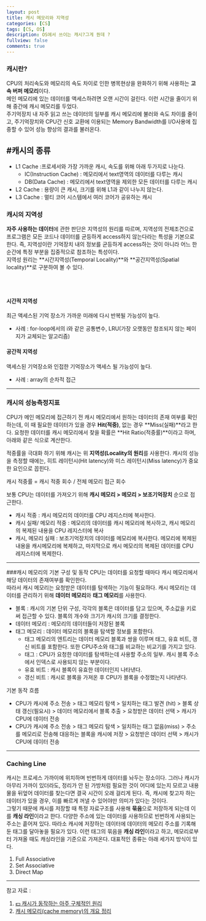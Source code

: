 ```yaml
---
layout: post
title: 캐시 메모리와 지역성
categories: [CS]
tags: [CS, OS]
description: OS에서 쓰이는 캐시?그게 뭔데 ?
fullview: false
comments: true
---
```


### 캐시란? 
CPU의 처리속도와 메모리의 속도 차이로 인한 병목현상을 완화하기 위해 사용하는 **고속 버퍼 메모리**이다.  
메인 메모리에 있는 데이터를 액세스하려면 오랜 시간이 걸린다. 이런 시간을 줄이기 위해 중간에 캐시 메모리를 두었다.  
주기억장치 내 자주 읽고 쓰는 데이터의 일부를 캐시 메모리에 불러와 속도 차이를 줄이고, 주기억장치와 CPU간 신호 교환에 이용되는 Memory Bandwidth를 I/O사용에 집중할 수 있어 성능 향상의 결과를 불러온다. 

## #캐시의 종류

* L1 Cache :프로세서와 가장 가까운 캐시, 속도를 위해 아래 두가지로 나눈다. 
	* IC(Instruction Cache) : 메모리에서 text영역의 데이터를 다루는 캐시
	* DB(Data Cache) : 메모리에서 text영역을 제외한 모든 데이터를 다루는 캐시 
* L2 Cache : 용량이 큰 캐시, 크기를 위해 L1과 같이 나누지 않는다. 
* L3 Cache : 멀티 코어 시스템에서 여러 코어가 공유하는 캐시 


### 캐시의 지역성 

**자주 사용하는 데이터**에 관한 판단은 지역성의 원리를 따르며, 지역성의 전제조건으로 프로그램은 모든 코드나 데이터를 균등하게 access하지 않는다라는 특성을 기본으로 한다. 즉, 지역성이란 기억장치 내의 정보를 균등하게 access하는 것이 아니라 어느 한 순간에 특정 부분을 집중적으로 참조하는 특성이다.   
   지역성 원리는 **시간지역성(Temporal Locality)**와 **공간지역성(Spatial locality)**로 구분하여 볼 수 있다. 


<br/>
<br/>

#### 시간적 지역성
최근 액세스된 기억 장소가 가까운 미래에 다시 반복될 가능성이 높다.

* 사례 : for-loop에서의 i와 같은 공통변수, LRU(가장 오랫동안 참조되지 않는 페이지가 교체되는 알고리즘)

#### 공간적 지역성
액세스된 기억장소와 인접한 기억장소가 액세스 될 가능성이 높다.

* 사례 : array의 순차적 접근

***
### 캐시의 성능측정지표
CPU가 메인 메모리에 접근하기 전 캐시 메모리에서 원하는 데이터의 존재 여부를 확인하는데, 이 때 필요한 데이터가 있을 경우 **Hit(적중)**, 없는 경우 **Miss(실패)**라고 한다. 요청한 데이터를 캐시 메모리에서 찾을 확률은 **Hit Ratio(적중률)**이라고 하며, 아래와 같은 식으로 계산한다. 


적중률을 극대화 하기 위해 캐시는 위 **지역성(Locality의 원리**를 사용한다. 
캐시의 성능을 측정할 때에는, 히트 레이턴시(Hit latency)와 미스 레이턴시(Miss latency)가 중요한 요인으로 꼽힌다. 

캐시 적중률 = 캐시 적중 회수 / 전체 메모리 접근 회수

보통 CPU는 데이터를 가져오기 위해 **캐시 메모리 > 메모리 > 보조기억장치** 순으로 접근한다.  

* 캐시 적중 : 캐시 메모리의 데이터를 CPU 레지스터에 복사한다.
* 캐시 실패/ 메모리 적중 : 메모리의 데이터를 캐시 메모리에 복사하고, 캐시 메모리의 복제된 내용을 CPU 레지스터에 복사
* 캐시, 메모리 실패 : 보조기억장치의 데이터를 메모리에 복사한다. 메모리에 복제된 내용을 캐시메모리에 복제하고, 마지막으로 캐시 메모리의 복제된 데이터를 CPU 레지스터에 복제한다. 

***

###캐시 메모리의 기본 구성 및 동작
CPU는 데이터를 요청할 때마다 캐시 메모리에서 해당 데이터의 존재여부를 확인한다.  
따라서 캐시 메모리는 요청받은 데이터를 탐색하는 기능이 필요하다. 
캐시 메모리는 데이터를 관리하기 위해 **데이터 메모리**와 **태그 메모리**를 사용한다.  

* 블록 : 캐시의 기본 단위 구성, 각각의 블록은 데이터를 담고 있으며, 주소값을 키로써 접근할 수 있다. 블록의 개수와 크기가 캐시의 크기를 결정한다. 
* 데이터 메모리 : 메모리의 데이터들이 저장된 블록
* 태그 메모리 : 데이터 메모리의 블록을 탐색할 정보를 포함한다. 
	* 태그 메모리의 엔트리는 데이터 메모리 블록과 쌍을 이루며 태그, 유효 비트, 갱신 비트를 포함한다. 또한 CPU주소와 태그를 비교하는 비교기를 가지고 있다. 
	* 태그 : CPU가 요청한 데이터를 탐색하는데 사용할 주소의 일부. 캐시 블록 주소에서 인덱스로 사용되지 않는 부분이다. 
	* 유효 비트 : 캐시 블록이 유효한 데이터인지 나타낸다. 
	* 갱신 비트 : 캐시로 블록을 가져온 후 CPU가 블록을 수정했는지 나타낸다. 

기본 동작 흐름 

* CPU가 캐시에 주소 전송 > 태그 메모리 탐색 > 일치하는 태그 발견 (hit) > 블록 상태 갱신(필요시) > 데이터 메모리에서 블록 추출 > 요청받은 데이터 선택 > 캐시가 CPU에 데이터 전송
* CPU가 캐시에 주소 전송 > 태그 메모리 탐색 > 일치하는 태그 없음(miss) > 주소를 메모리로 전송해 대응하는 블록을 캐시에 저장 > 요청받은 데이터 선택 > 캐시가 CPU에 데이터 전송 

***

### Caching Line
캐시는 프로세스 가까이에 위치하며 빈번하게 데이터를 놔두는 장소이다. 그러나 캐시가 아무리 가까이 있더라도, 정리가 안 된 가방처럼 필요한 것이 어디에 있는지 모르고 내용물을 뒤엎어 데이터를 찾는다면 결국 시간이 오래 걸리게 된다. 즉, 캐시에 찾고자 하는 데이터가 있을 경우, 이를 빠르게 꺼낼 수 있어야만 의미가 있다는 것이다.   
그렇기 때문에 캐시를 저장할 때 특정 자료구조를 사용해 **묶음**으로 저장하게 되는데 이를 **캐싱 라인**이라고 한다. 다양한 주소에 있는 데이터를 사용하므로 빈번하게 사용되는 주소는 흩어져 있다. 따라소 캐시에 저장하는 데이터에 데이터의 메모리 주소를 기록해둔 태그를 달아놓을 필요가 있다. 이런 태그의 묶음을 **캐싱 라인**이라고 하고, 메모리로부터 가져올 때도 캐싱라인을 기준으로 가져온다. 대표적인 종류는 아래 세가지 방식이 있다.  

1. Full Associative
2. Set Associative
3. Direct Map

***
참고 자료 : 
1. [💵 캐시가 동작하는 아주 구체적인 원리](https://parksb.github.io/article/29.html)
2. [캐시 메모리(cache memory)의 개요 정리](https://zion830.tistory.com/46)

